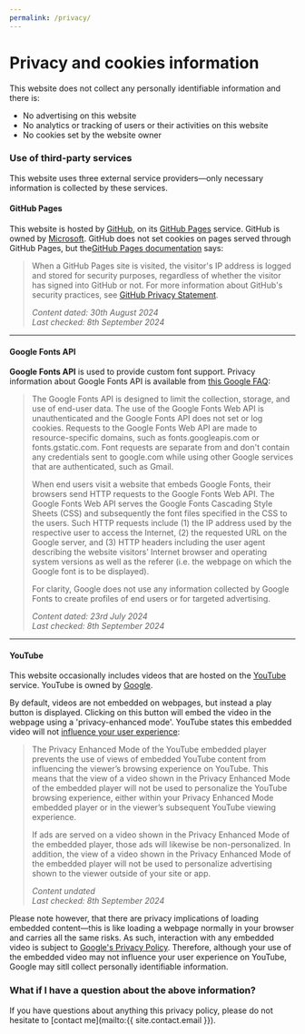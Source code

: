 ```yaml
---
permalink: /privacy/
---
```


# Privacy and cookies information

This website does not collect any personally identifiable information and there is:

* No advertising on this website
* No analytics or tracking of users or their activities on this website
* No cookies set by the website owner

<!-- begin section -->

### Use of third-party services

This website uses three external service providers—only necessary information is collected by these services.

#### GitHub Pages

This website is hosted by [GitHub](https://github.com "The main GitHub website"), on its [GitHub Pages](https://pages.github.com "Information about the GitHub Pages service") service. GitHub is owned by [Microsoft](https://www.microsoft.com/ "Microsoft homepage"). GitHub does not set cookies on pages served through GitHub Pages, but the[GitHub Pages documentation](https://docs.github.com/en/pages/getting-started-with-github-pages/about-github-pages#data-collection "Read about GitHub Pages") says:

> When a GitHub Pages site is visited, the visitor's IP address is logged and stored for security purposes, regardless of whether the visitor has signed into GitHub or not. For more information about GitHub's security practices, see [GitHub Privacy Statement](https://docs.github.com/en/site-policy/privacy-policies/github-privacy-statement "GitHub General Privacy Statement").
>
> *Content dated: 30th August 2024*<br>
> *Last checked: 8th September 2024*

----

#### Google Fonts API

**Google Fonts API** is used to provide custom font support. Privacy information about Google Fonts API is available from [this Google FAQ](https://developers.google.com/fonts/faq/privacy "Privacy information about Google Fonts"):

> The Google Fonts API is designed to limit the collection, storage, and use of end-user data. The use of the Google Fonts Web API is unauthenticated and the Google Fonts API does not set or log cookies. Requests to the Google Fonts Web API are made to resource-specific domains, such as fonts.googleapis.com or fonts.gstatic.com. Font requests are separate from and don't contain any credentials sent to google.com while using other Google services that are authenticated, such as Gmail.
>
> When end users visit a website that embeds Google Fonts, their browsers send HTTP requests to the Google Fonts Web API. The Google Fonts Web API serves the Google Fonts Cascading Style Sheets (CSS) and subsequently the font files specified in the CSS to the users. Such HTTP requests include (1) the IP address used by the respective user to access the Internet, (2) the requested URL on the Google server, and (3) HTTP headers including the user agent describing the website visitors’ Internet browser and operating system versions as well as the referer (i.e. the webpage on which the Google font is to be displayed).
>
> For clarity, Google does not use any information collected by Google Fonts to create profiles of end users or for targeted advertising.
>
> *Content dated: 23rd July 2024<br>
> Last checked: 8th September 2024*

---

#### YouTube

This website occasionally includes videos that are hosted on the [YouTube](https://www.youtube.com/ "YouTube") service. YouTube is owned by [Google](https://www.google.com/ "Google").

By default, videos are not embedded on webpages, but instead a play button is displayed. Clicking on this button will embed the video in the webpage using a 'privacy-enhanced mode'. YouTube states this embedded video will not [influence your user experience](https://support.google.com/youtube/answer/171780?hl=en#zippy=%2Cturn-on-privacy-enhanced-mode "Google FAQ on Privacy-Enhanced Mode"):

> The Privacy Enhanced Mode of the YouTube embedded player prevents the use of views of embedded YouTube content from influencing the viewer’s browsing experience on YouTube. This means that the view of a video shown in the Privacy Enhanced Mode of the embedded player will not be used to personalize the YouTube browsing experience, either within your Privacy Enhanced Mode embedded player or in the viewer’s subsequent YouTube viewing experience.
> 
> If ads are served on a video shown in the Privacy Enhanced Mode of the embedded player, those ads will likewise be non-personalized. In addition, the view of a video shown in the Privacy Enhanced Mode of the embedded player will not be used to personalize advertising shown to the viewer outside of your site or app.
>
> *Content undated<br>
> Last checked: 8th September 2024*

Please note however, that there are privacy implications of loading embedded content—this is like loading a webpage normally in your browser and carries all the same risks. As such, interaction with any embedded video is subject to [Google's Privacy Policy](https://policies.google.com/privacy?hl=en-GB "YouTube's privacy guidelines"). Therefore, although your use of the embedded video may not influence your user experience on YouTube, Google may sitll collect personally identifiable information.

<!-- end section -->
<!-- begin section -->

### What if I have a question about the above information?

If you have questions about anything this privacy policy, please do not hesitate to [contact me](mailto:{{ site.contact.email }}).

<!-- end section -->